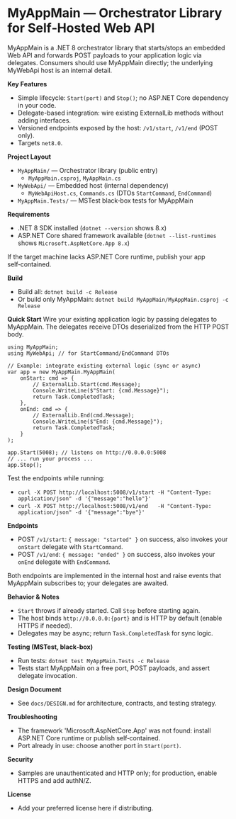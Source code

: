 # MyAppMain — Orchestrator Library for Self‑Hosted Web API

MyAppMain is a .NET 8 orchestrator library that starts/stops an embedded Web API and forwards POST payloads to your application logic via delegates. Consumers should use MyAppMain directly; the underlying MyWebApi host is an internal detail.

**Key Features**
- Simple lifecycle: `Start(port)` and `Stop()`; no ASP.NET Core dependency in your code.
- Delegate-based integration: wire existing ExternalLib methods without adding interfaces.
- Versioned endpoints exposed by the host: `/v1/start`, `/v1/end` (POST only).
- Targets `net8.0`.

**Project Layout**
- `MyAppMain/` — Orchestrator library (public entry)
  - `MyAppMain.csproj`, `MyAppMain.cs`
- `MyWebApi/` — Embedded host (internal dependency)
  - `MyWebApiHost.cs`, `Commands.cs` (DTOs `StartCommand`, `EndCommand`)
- `MyAppMain.Tests/` — MSTest black‑box tests for MyAppMain

**Requirements**
- .NET 8 SDK installed (`dotnet --version` shows 8.x)
- ASP.NET Core shared framework available (`dotnet --list-runtimes` shows `Microsoft.AspNetCore.App 8.x`)

If the target machine lacks ASP.NET Core runtime, publish your app self‑contained.

**Build**
- Build all: `dotnet build -c Release`
- Or build only MyAppMain: `dotnet build MyAppMain/MyAppMain.csproj -c Release`

**Quick Start**
Wire your existing application logic by passing delegates to MyAppMain. The delegates receive DTOs deserialized from the HTTP POST body.

```
using MyAppMain;
using MyWebApi; // for StartCommand/EndCommand DTOs

// Example: integrate existing external logic (sync or async)
var app = new MyAppMain.MyAppMain(
    onStart: cmd => {
        // ExternalLib.Start(cmd.Message);
        Console.WriteLine($"Start: {cmd.Message}");
        return Task.CompletedTask;
    },
    onEnd: cmd => {
        // ExternalLib.End(cmd.Message);
        Console.WriteLine($"End: {cmd.Message}");
        return Task.CompletedTask;
    }
);

app.Start(5008); // listens on http://0.0.0.0:5008
// ... run your process ...
app.Stop();
```

Test the endpoints while running:
- `curl -X POST http://localhost:5008/v1/start -H "Content-Type: application/json" -d '{"message":"hello"}'`
- `curl -X POST http://localhost:5008/v1/end   -H "Content-Type: application/json" -d '{"message":"bye"}'`

**Endpoints**
- POST `/v1/start`: `{ message: "started" }` on success, also invokes your `onStart` delegate with `StartCommand`.
- POST `/v1/end`: `{ message: "ended" }` on success, also invokes your `onEnd` delegate with `EndCommand`.

Both endpoints are implemented in the internal host and raise events that MyAppMain subscribes to; your delegates are awaited.

**Behavior & Notes**
- `Start` throws if already started. Call `Stop` before starting again.
- The host binds `http://0.0.0.0:{port}` and is HTTP by default (enable HTTPS if needed).
- Delegates may be async; return `Task.CompletedTask` for sync logic.

**Testing (MSTest, black‑box)**
- Run tests: `dotnet test MyAppMain.Tests -c Release`
- Tests start MyAppMain on a free port, POST payloads, and assert delegate invocation.

**Design Document**
- See `docs/DESIGN.md` for architecture, contracts, and testing strategy.

**Troubleshooting**
- The framework 'Microsoft.AspNetCore.App' was not found: install ASP.NET Core runtime or publish self‑contained.
- Port already in use: choose another port in `Start(port)`.

**Security**
- Samples are unauthenticated and HTTP only; for production, enable HTTPS and add authN/Z.

**License**
- Add your preferred license here if distributing.

